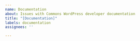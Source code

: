 ```yaml
---
name: Documentation
about: Issues with Commons WordPress developer documentation
title: "[Documentation]"
labels: documentation
assignees: ''

---
```



